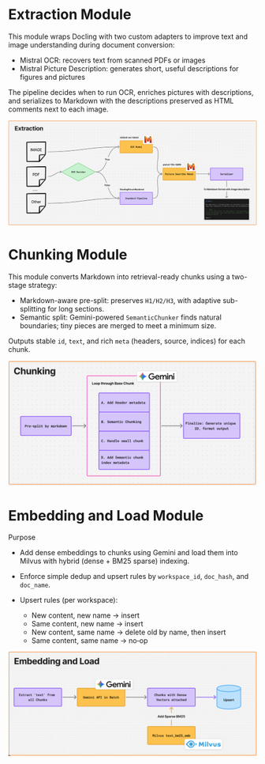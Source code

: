 # Extraction Module

This module wraps Docling with two custom adapters to improve text and image understanding during document conversion:

- Mistral OCR: recovers text from scanned PDFs or images
- Mistral Picture Description: generates short, useful descriptions for figures and pictures

The pipeline decides when to run OCR, enriches pictures with descriptions, and serializes to Markdown with the descriptions preserved as HTML comments next to each image.

![Extraction Flow](asset/extraction_flow.png)
 
# Chunking Module

This module converts Markdown into retrieval-ready chunks using a two-stage strategy:

- Markdown-aware pre-split: preserves `H1/H2/H3`, with adaptive sub-splitting for long sections.
- Semantic split: Gemini-powered `SemanticChunker` finds natural boundaries; tiny pieces are merged to meet a minimum size.

Outputs stable `id`, `text`, and rich `meta` (headers, source, indices) for each chunk.

![Chunking Flow](asset/chunking_flow.png)

# Embedding and Load Module

Purpose
- Add dense embeddings to chunks using Gemini and load them into Milvus with hybrid (dense + BM25 sparse) indexing.
- Enforce simple dedup and upsert rules by `workspace_id`, `doc_hash`, and `doc_name`.
 
- Upsert rules (per workspace):
  - New content, new name → insert
  - Same content, new name → insert
  - New content, same name → delete old by name, then insert
  - Same content, same name → no‑op
  
![Embedding and Load Flow](asset/embed_load_flow.png)
